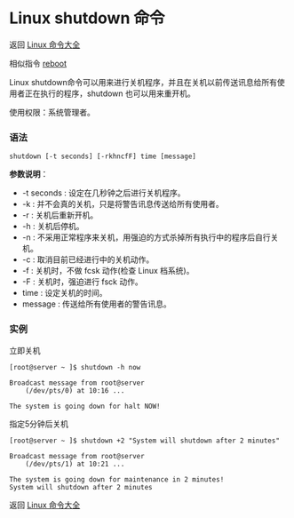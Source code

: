 # Linux shutdown 命令

返回 [Linux 命令大全](https://ahuang007.github.com/Linux-Command)

相似指令 [reboot](https://github.com/ahuang007/Linux-Command/blob/master/reboot.md)

Linux shutdown命令可以用来进行关机程序，并且在关机以前传送讯息给所有使用者正在执行的程序，shutdown 也可以用来重开机。

使用权限：系统管理者。

### 语法

```
shutdown [-t seconds] [-rkhncfF] time [message]
```

**参数说明**：

- -t seconds : 设定在几秒钟之后进行关机程序。
- -k : 并不会真的关机，只是将警告讯息传送给所有使用者。
- -r : 关机后重新开机。
- -h : 关机后停机。
- -n : 不采用正常程序来关机，用强迫的方式杀掉所有执行中的程序后自行关机。
- -c : 取消目前已经进行中的关机动作。
- -f : 关机时，不做 fcsk 动作(检查 Linux 档系统)。
- -F : 关机时，强迫进行 fsck 动作。
- time : 设定关机的时间。
- message : 传送给所有使用者的警告讯息。

### 实例

立即关机

```
[root@server ~ ]$ shutdown -h now

Broadcast message from root@server
	(/dev/pts/0) at 10:16 ...

The system is going down for halt NOW!
```

指定5分钟后关机

```
[root@server ~ ]$ shutdown +2 "System will shutdown after 2 minutes"

Broadcast message from root@server
	(/dev/pts/1) at 10:21 ...

The system is going down for maintenance in 2 minutes!
System will shutdown after 2 minutes 
```

返回 [Linux 命令大全](https://ahuang007.github.com/Linux-Command)